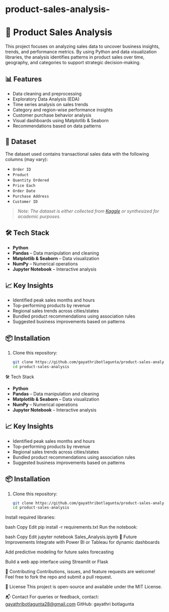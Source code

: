 # product-sales-analysis-
# 🛒 Product Sales Analysis

This project focuses on analyzing sales data to uncover business insights, trends, and performance metrics. By using Python and data visualization libraries, the analysis identifies patterns in product sales over time, geography, and categories to support strategic decision-making.

## 📊 Features

- Data cleaning and preprocessing
- Exploratory Data Analysis (EDA)
- Time series analysis on sales trends
- Category and region-wise performance insights
- Customer purchase behavior analysis
- Visual dashboards using Matplotlib & Seaborn
- Recommendations based on data patterns

## 📁 Dataset

The dataset used contains transactional sales data with the following columns (may vary):

- `Order ID`
- `Product`
- `Quantity Ordered`
- `Price Each`
- `Order Date`
- `Purchase Address`
- `Customer ID`

> *Note: The dataset is either collected from [Kaggle](https://www.kaggle.com/) or synthesized for academic purposes.*

## 🛠️ Tech Stack

- **Python**
- **Pandas** – Data manipulation and cleaning
- **Matplotlib & Seaborn** – Data visualization
- **NumPy** – Numerical operations
- **Jupyter Notebook** – Interactive analysis

## 📈 Key Insights

- Identified peak sales months and hours
- Top-performing products by revenue
- Regional sales trends across cities/states
- Bundled product recommendations using association rules
- Suggested business improvements based on patterns

## 📦 Installation

1. Clone this repository:
   ```bash
   git clone https://github.com/gayathribotlagunta/product-sales-analysis.git
   cd product-sales-analysis
🛠️ Tech Stack

- **Python**
- **Pandas** – Data manipulation and cleaning
- **Matplotlib & Seaborn** – Data visualization
- **NumPy** – Numerical operations
- **Jupyter Notebook** – Interactive analysis

## 📈 Key Insights

- Identified peak sales months and hours
- Top-performing products by revenue
- Regional sales trends across cities/states
- Bundled product recommendations using association rules
- Suggested business improvements based on patterns

## 📦 Installation

1. Clone this repository:
   ```bash
   git clone https://github.com/gayathribotlagunta/product-sales-analysis.git
   cd product-sales-analysis
Install required libraries:

bash
Copy
Edit
pip install -r requirements.txt
Run the notebook:

bash
Copy
Edit
jupyter notebook Sales_Analysis.ipynb
🧠 Future Improvements
Integrate with Power BI or Tableau for dynamic dashboards

Add predictive modeling for future sales forecasting

Build a web app interface using Streamlit or Flask

🤝 Contributing
Contributions, issues, and feature requests are welcome!
Feel free to fork the repo and submit a pull request.

📄 License
This project is open-source and available under the MIT License.

📬 Contact
For queries or feedback, contact: gayathribotlagunta28@gmail.com
GitHub: gayathri botlagunta
